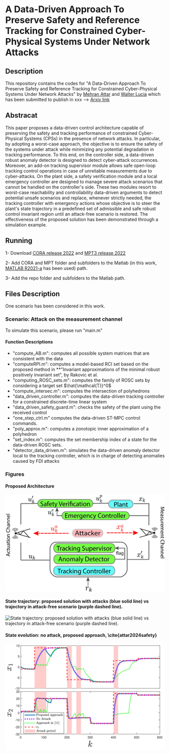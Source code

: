 # A Data-Driven Approach To Preserve Safety and Reference Tracking for Constrained Cyber-Physical Systems Under Network Attacks

## Description 
This repository contains the codes for "A Data-Driven Approach To Preserve Safety and Reference Tracking for Constrained Cyber-Physical Systems Under Network Attacks" by [Mehran Attar](https://scholar.google.com/citations?user=nnLTy-oAAAAJ&hl=en) and [Walter Lucia](https://users.encs.concordia.ca/~wlucia/index.html) which has been submitted to publish in xxx --> [Arxiv link](https://arxiv.org/abs/2312.00658)


## Abstracat 
This paper proposes a data-driven control architecture capable of preserving the safety and tracking performance of constrained Cyber-Physical Systems (CPSs) in the presence of network attacks. In particular, by adopting a worst-case approach, the objective is to ensure the safety of the systems under attack while minimizing any potential degradation in tracking performance.  	To this end, on the controller side, a data-driven robust anomaly detector is designed to detect cyber-attack occurrences. Moreover, an add-on tracking supervisor module allows safe open-loop tracking control operations in case of unreliable measurements due to cyber-attacks. On the plant side, a safety verification module and a local emergency controller are designed to manage severe attack scenarios that cannot be handled on the controller's side. These two modules resort to worst-case reachability and controllability data-driven arguments to detect potential unsafe scenarios and replace, whenever strictly needed, the tracking controller with emergency actions whose objective is to steer the plant's state trajectory in a predefined set of admissible and safe robust control invariant region until an attack-free scenario is restored.
		The effectiveness of the proposed solution has been demonstrated through a simulation example.
		
## Running
1- Download [CORA release 2022](https://tumcps.github.io/CORA/) and [MPT3 release 2022](https://www.mpt3.org/) 

2- Add CORA and MPT folder and subfolders to the Matlab (in this work, [MATLAB R2021-a](https://www.mathworks.com/products/new_products/release2021a.html) has been used) path.

3- Add the repo folder and subfolders to the Matlab path.

## Files Description
One scenario has been considered in this work. 
### Scenario: Attack on the measurement channel 
To simulate this scenario, please run "main.m" 

#### Function Descriptions
- "compute_AB.m": computes all possible system matrices that are consistent with the data
- "computeRPI.m": computes a model-based RCI set based on the proposed method in **"Invariant approximations of the minimal robust positively invariant set", by Rakovic et al.
- "computing_ROSC_sets.m": computes the family of ROSC sets by considering a target set $\hat{\mathcal{T}}^0$
- "compute_intersec.m": computes the intersection of polyhedrons
- "data_driven_controller.m": computes the data-driven tracking controller for a constrained discrete-time linear system
- "data_driven_safety_guard.m": checks the safety of the plant using the received control 
- "one_step_ctrl.m" computes the data-driven ST-MPC control commands. 
- "poly_approx.m": computes a zonotopic inner approximation of a polyhedron 
- "set_index.m": computes the set membership index of a state for the data-driven ROSC sets.
- "detector_data_driven.m": simulates the data-driven anomaly detector local to the tracking controller, which is in charge of detecting anomalies caused by FDI attacks


### Figures
#### Proposed Architecture
![Proposed architecture](https://github.com/PreCyseGroup/data-driven-control-architecture-for-preserving-the-safety-and-tracking-performance-of-CPS/blob/main/Figures/proposed_architecture.jpg)

#### State trajectory: proposed solution with attacks (blue solid line) vs trajectory in attack-free scenario (purple dashed line).
![State trajectory: proposed solution with attacks (blue solid
line) vs trajectory in attack-free scenario (purple dashed line).](https://github.com/PreCyseGroup/data-driven-control-architecture-for-preserving-the-safety-and-tracking-performance-of-CPS/blob/main/Figures/trajectories.jpg)

#### State evolution: no attack, proposed approach, \cite{attar2024safety}
![State evolution: no attack, proposed approach, \cite{attar2024safety}](https://github.com/PreCyseGroup/data-driven-control-architecture-for-preserving-the-safety-and-tracking-performance-of-CPS/blob/main/Figures/state_evolutions.jpg)
